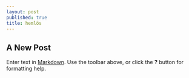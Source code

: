 ```yaml
---
layout: post
published: true
title: hemlös
---
```

## A New Post

Enter text in [Markdown](http://daringfireball.net/projects/markdown/). Use the toolbar above, or click the **?** button for formatting help.
